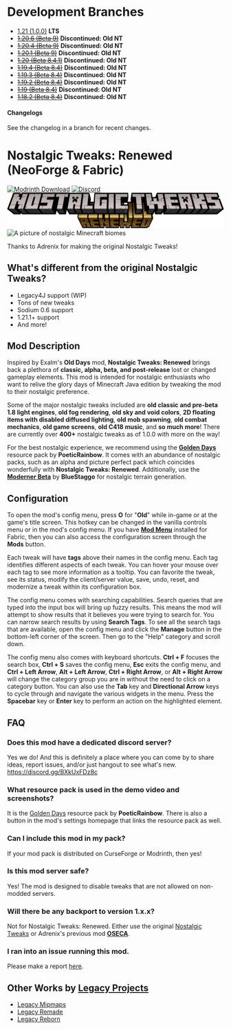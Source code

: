 # Development Branches
- [1.21 (1.0.0)](https://github.com/MC-Legacy-Projects/Nostalgic-Tweaks-Renewed/tree/1.21) **LTS**
- ~~[1.20.6 (Beta 9)](https://github.com/MC-Legacy-Projects/Nostalgic-Tweaks-Renewed/tree/1.20.6)~~ **Discontinued: Old NT**
- ~~[1.20.4 (Beta 9)](https://github.com/MC-Legacy-Projects/Nostalgic-Tweaks-Renewed/tree/1.20.4)~~ **Discontinued: Old NT**
- ~~[1.20.1 (Beta 9)](https://github.com/MC-Legacy-Projects/Nostalgic-Tweaks-Renewed/tree/1.20.1)~~ **Discontinued: Old NT**
- ~~[1.20 (Beta 8.4.1)](https://github.com/Adrenix/Nostalgic-Tweaks/tree/1.20)~~ **Discontinued: Old NT**
- ~~[1.19.4 (Beta 8.4)](https://github.com/Adrenix/Nostalgic-Tweaks/tree/1.19.4)~~ **Discontinued: Old NT**
- ~~[1.19.3 (Beta 8.4)](https://github.com/Adrenix/Nostalgic-Tweaks/tree/1.19.3)~~ **Discontinued: Old NT**
- ~~[1.19.2 (Beta 8.4)](https://github.com/Adrenix/Nostalgic-Tweaks/tree/1.19.2-multiplayer)~~ **Discontinued: Old NT**
- ~~[1.19 (Beta 8.4)](https://github.com/Adrenix/Nostalgic-Tweaks/tree/1.19-multiplayer)~~ **Discontinued: Old NT**
- ~~[1.18.2 (Beta 8.4)](https://github.com/Adrenix/Nostalgic-Tweaks/tree/1.18.2-multiplayer)~~ **Discontinued: Old NT**

#### Changelogs
See the changelog in a branch for recent changes.

# Nostalgic Tweaks: Renewed (NeoForge & Fabric)
[<img alt="Modrinth Download" src="https://img.shields.io/modrinth/dt/l1rj36Ob?logo=modrinth&label=Modrinth&color=17b85a">](https://modrinth.com/mod/nt-renewed)
[<img alt="Discord" src="https://img.shields.io/discord/452988045252100107?logo=discord&label=Discord&color=5865f2">](https://discord.gg/BXkUxFDz8c)
![Nostalgic Tweaks: Renewed by Legacy Projects, Adrenix](https://github.com/MC-Legacy-Projects/Nostalgic-Tweaks-Renewed/blob/data/nt-renewed-title.png?raw=true)
![A picture of nostalgic Minecraft biomes](https://i.imgur.com/dUbuMyB.png)

Thanks to Adrenix for making the original Nostalgic Tweaks!

## What's different from the original Nostalgic Tweaks?
- Legacy4J support (WIP)
- Tons of new tweaks
- Sodium 0.6 support
- 1.21.1+ support
- And more!

## Mod Description
Inspired by Exalm's **Old Days** mod, **Nostalgic Tweaks: Renewed** brings back a plethora of **classic, alpha, beta, and post-release** lost or changed gameplay elements. This mod is intended for nostalgic enthusiasts who want to relive the glory days of Minecraft Java edition by tweaking the mod to their nostalgic preference.

Some of the major nostalgic tweaks included are **old classic and pre-beta 1.8 light engines**, **old fog rendering**, **old sky and void colors**, **2D floating items with disabled diffused lighting**, **old mob spawning**, **old combat mechanics**, **old game screens**, **old C418 music**, and **so much more**! There are currently over **400+** nostalgic tweaks as of 1.0.0 with more on the way!

For the best nostalgic experience, we recommend using the **[Golden Days](https://modrinth.com/resourcepack/golden-days)** resource pack by **PoeticRainbow**. It comes with an abundance of nostalgic packs, such as an alpha and picture perfect pack which coincides wonderfully with **Nostalgic Tweaks: Renewed**. Additionally, use the **[Moderner Beta](https://modrinth.com/mod/moderner-beta)** by **BlueStaggo** for nostalgic terrain generation.
 
## Configuration
To open the mod's config menu, press **O** for "**Old**" while in-game or at the game's title screen. This hotkey can be changed in the vanilla controls menu or in the mod's config menu. If you have **[Mod Menu](https://modrinth.com/mod/modmenu)** installed for Fabric, then you can also access the configuration screen through the **Mods** button.

Each tweak will have **tags** above their names in the config menu. Each tag identifies different aspects of each tweak. You can hover your mouse over each tag to see more information as a tooltip. You can favorite the tweak, see its status, modify the client/server value, save, undo, reset, and modernize a tweak within its configuration box.

The config menu comes with searching capabilities. Search queries that are typed into the input box will bring up fuzzy results. This means the mod will attempt to show results that it believes you were trying to search for. You can narrow search results by using **Search Tags**. To see all the search tags that are available, open the config menu and click the **Manage** button in the bottom-left corner of the screen. Then go to the "Help" category and scroll down.

The config menu also comes with keyboard shortcuts. **Ctrl + F** focuses the search box, **Ctrl + S** saves the config menu, **Esc** exits the config menu, and **Ctrl + Left Arrow**, **Alt + Left Arrow**, **Ctrl + Right Arrow**, or **Alt + Right Arrow** will change the category group you are in without the need to click on a category button. You can also use the **Tab** key and **Directional Arrow** keys to cycle through and navigate the various widgets in the menu. Press the **Spacebar** key or **Enter** key to perform an action on the highlighted element.

## FAQ
### Does this mod have a dedicated discord server?

Yes we do! And this is definitely a place where you can come by to share ideas, report issues, and/or just hangout to see what's new.
https://discord.gg/BXkUxFDz8c

### What resource pack is used in the demo video and screenshots?

It is the [Golden Days](https://modrinth.com/resourcepack/golden-days) resource pack by **PoeticRainbow**. There is also a button in the mod's settings homepage that links the resource pack as well.

### Can I include this mod in my pack?

If your mod pack is distributed on CurseForge or Modrinth, then yes!

### Is this mod server safe?

Yes! The mod is designed to disable tweaks that are not allowed on non-modded servers.

### Will there be any backport to version 1.x.x?

Not for Nostalgic Tweaks: Renewed. Either use the original [Nostalgic Tweaks](https://modrinth.com/mod/nostalgic-tweaks) or Adrenix's previous mod **[OSECA](https://www.curseforge.com/minecraft/mc-mods/old-swing)**.

### I ran into an issue running this mod.

Please make a report [here](https://github.com/MC-Legacy-Projects/Nostalgic-Tweaks-Renewed/issues).

## Other Works by [Legacy Projects](https://modrinth.com/organization/legacy-projects)

- [Legacy Mipmaps](https://modrinth.com/mod/legacy-mipmaps)
- [Legacy Remade](https://modrinth.com/modpack/legacy-remade)
- [Legacy Reborn](https://modrinth.com/modpack/legacy-reborn)

